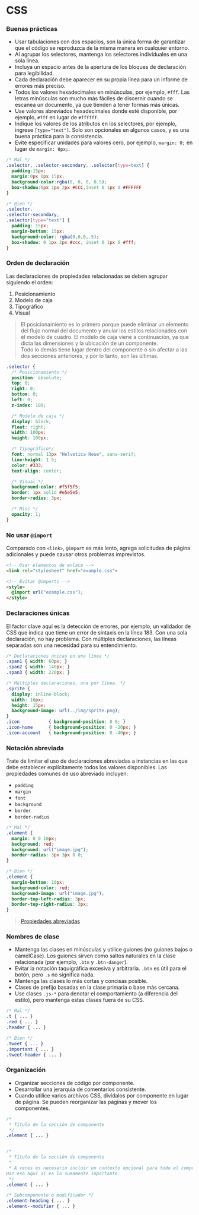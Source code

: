 # CSS

### Buenas prácticas
- Usar tabulaciones con dos espacios, son la única forma de garantizar que el código se reproduzca de la misma manera en cualquier entorno.
- Al agrupar los selectores, mantenga los selectores individuales en una sola línea.
- Incluya un espacio antes de la apertura de los bloques de declaración para legibilidad.
- Cada declaración debe aparecer en su propia línea para un informe de errores más preciso.
- Todos los valores hexadecimales en minúsculas, por ejemplo, `#fff`. Las letras minúsculas son mucho más fáciles de discernir cuando se escanea un documento, ya que tienden a tener formas más únicas.
- Use valores abreviados hexadecimales donde esté disponible, por ejemplo, `#fff` en lugar de `#ffffff`.
- Indique los valores de los atributos en los selectores, por ejemplo, ingrese `[type="text"]`. Solo son opcionales en algunos casos, y es una buena práctica para la consistencia.
- Evite especificar unidades para valores cero, por ejemplo, `margin: 0;` en lugar de `margin: 0px;`.
```css
/* Mal */
.selector, .selector-secondary, .selector[type=text] {
  padding:15px;
  margin:0px 0px 15px;
  background-color:rgba(0, 0, 0, 0.5);
  box-shadow:0px 1px 2px #CCC,inset 0 1px 0 #FFFFFF
}

/* Bien */
.selector,
.selector-secondary,
.selector[type="text"] {
  padding: 15px;
  margin-bottom: 15px;
  background-color: rgba(0,0,0,.5);
  box-shadow: 0 1px 2px #ccc, inset 0 1px 0 #fff;
}
```

### Orden de declaración
Las declaraciones de propiedades relacionadas se deben agrupar siguiendo el orden:

1. Posicionamiento
2. Modelo de caja
3. Tipográfico
4. Visual

> El posicionamiento es lo primero porque puede eliminar un elemento del flujo normal del documento y anular los estilos relacionados con el modelo de cuadro. El modelo de caja viene a continuación, ya que dicta las dimensiones y la ubicación de un componente.  
Todo lo demás tiene lugar dentro del componente o sin afectar a las dos secciones anteriores, y por lo tanto, son las últimas.

```css
.selector {
  /* Posicionamiento */
  position: absolute;
  top: 0;
  right: 0;
  bottom: 0;
  left: 0;
  z-index: 100;

  /* Modelo de caja */
  display: block;
  float: right;
  width: 100px;
  height: 100px;

  /* Tipográfico*/
  font: normal 13px "Helvetica Neue", sans-serif;
  line-height: 1.5;
  color: #333;
  text-align: center;

  /* Visual */
  background-color: #f5f5f5;
  border: 1px solid #e5e5e5;
  border-radius: 3px;

  /* Misc */
  opacity: 1;
}
```

### No usar `@import`
Comparado con `<link>`, `@import` es más lento, agrega solicitudes de página adicionales y puede causar otros problemas imprevistos.
```html
<!-- Usar elementos de enlace -->
<link rel="stylesheet" href="example.css">

<!-- Evitar @imports -->
<style>
  @import url("example.css");
</style>
```

### Declaraciones únicas
El factor clave aquí es la detección de errores, por ejemplo, un validador de CSS que indica que tiene un error de sintaxis en la línea 183. Con una sola declaración, no hay problema. Con múltiples declaraciones, las líneas separadas son una necesidad para su entendimiento.

```css
/* Declaraciones únicas en una línea */
.span1 { width: 60px; }
.span2 { width: 140px; }
.span3 { width: 220px; }

/* Múltiples declaraciones, una por línea. */
.sprite {
  display: inline-block;
  width: 16px;
  height: 15px;
  background-image: url(../img/sprite.png);
}
.icon           { background-position: 0 0; }
.icon-home      { background-position: 0 -20px; }
.icon-account   { background-position: 0 -40px; }
```

### Notación abreviada
Trate de limitar el uso de declaraciones abreviadas a instancias en las que debe establecer explícitamente todos los valores disponibles. Las propiedades comunes de uso abreviado incluyen:
- `padding`
- `margin`
- `font`
- `background`
- `border`
- `border-radius`
```css
/* Mal */
.element {
  margin: 0 0 10px;
  background: red;
  background: url("image.jpg");
  border-radius: 3px 3px 0 0;
}

/* Bien */
.element {
  margin-bottom: 10px;
  background-color: red;
  background-image: url("image.jpg");
  border-top-left-radius: 3px;
  border-top-right-radius: 3px;
}
```
> [Propiedades abreviadas](https://developer.mozilla.org/es/docs/Web/CSS/Shorthand_properties)

### Nombres de clase
- Mantenga las clases en minúsculas y utilice guiones (no guiones bajos o camelCase). Los guiones sirven como saltos naturales en la clase relacionada (por ejemplo, `.btn` y `.btn-danger`).
- Evitar la notación taquigráfica excesiva y arbitraria. `.btn` es útil para el botón, pero `.s` no significa nada.
- Mantenga las clases lo más cortas y concisas posible.
- Clases de prefijo basadas en la clase primaria o base más cercana.
- Use clases `.js-*` para denotar el comportamiento (a diferencia del estilo), pero mantenga estas clases fuera de su CSS.
```css
/* Mal */
.t { ... }
.red { ... }
.header { ... }

/* Bien */
.tweet { ... }
.important { ... }
.tweet-header { ... }
```

### Organización
- Organizar secciones de código por componente.
- Desarrollar una jerarquía de comentarios consistente.
- Cuando utilice varios archivos CSS, divídalos por componente en lugar de página. Se pueden reorganizar las páginas y mover los componentes.
```css
/*
 * Título de la sección de componente
 */
.element { ... }


/*
 * Título de la sección de componente
 *
 * A veces es necesario incluir un contexto opcional para todo el componente. 
Haz eso aquí si es lo sumamente importante.
 */
.element { ... }

/* Subcomponente o modificador */
.element-heading { ... }
.element--modifier { ... }
```
